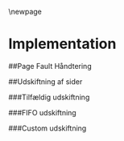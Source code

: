 \newpage

# Implementation

##Page Fault Håndtering

##Udskiftning af sider

###Tilfældig udskiftning

###FIFO udskiftning

###Custom udskiftning


